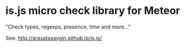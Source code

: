 # is.js micro check library for Meteor

"Check types, regexps, presence, time and more..."

See: http://arasatasaygin.github.io/is.js/
